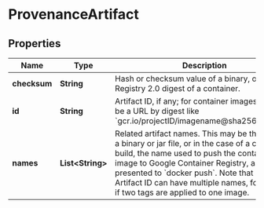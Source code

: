 
# ProvenanceArtifact

## Properties
Name | Type | Description | Notes
------------ | ------------- | ------------- | -------------
**checksum** | **String** | Hash or checksum value of a binary, or Docker Registry 2.0 digest of a container. |  [optional]
**id** | **String** | Artifact ID, if any; for container images, this will be a URL by digest like &#x60;gcr.io/projectID/imagename@sha256:123456&#x60;. |  [optional]
**names** | **List&lt;String&gt;** | Related artifact names. This may be the path to a binary or jar file, or in the case of a container build, the name used to push the container image to Google Container Registry, as presented to &#x60;docker push&#x60;. Note that a single Artifact ID can have multiple names, for example if two tags are applied to one image. |  [optional]




